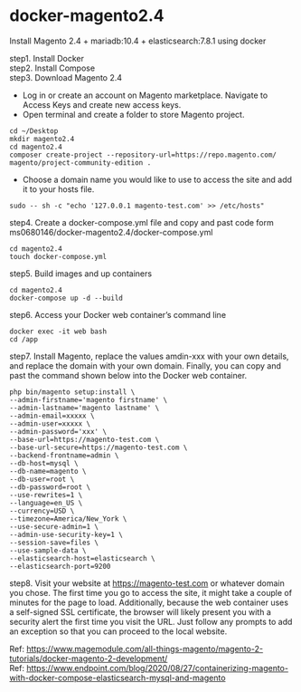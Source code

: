 # docker-magento2.4
Install Magento 2.4 + mariadb:10.4 + elasticsearch:7.8.1 using docker  

step1. Install Docker  
step2. Install Compose  
step3. Download Magento 2.4  
- Log in or create an account on Magento marketplace. Navigate to Access Keys and create new access keys.  
- Open terminal and create a folder to store Magento project.
```
cd ~/Desktop
mkdir magento2.4
cd magento2.4
composer create-project --repository-url=https://repo.magento.com/ magento/project-community-edition .
```
- Choose a domain name you would like to use to access the site and add it to your hosts file. 
```
sudo -- sh -c "echo '127.0.0.1 magento-test.com' >> /etc/hosts"
```
step4. Create a docker-compose.yml file and copy and past code form ms0680146/docker-magento2.4/docker-compose.yml  
```
cd magento2.4
touch docker-compose.yml
```
step5. Build images and up containers
```
cd magento2.4
docker-compose up -d --build
```
step6. Access your Docker web container’s command line
```
docker exec -it web bash
cd /app
```
step7. Install Magento, replace the values amdin-xxx with your own details, and replace the domain with your own domain. Finally, you can copy and past the command shown below into the Docker web container.
```
php bin/magento setup:install \
--admin-firstname='magento firstname' \
--admin-lastname='magento lastname' \
--admin-email=xxxxx \
--admin-user=xxxxx \
--admin-password='xxx' \
--base-url=https://magento-test.com \
--base-url-secure=https://magento-test.com \
--backend-frontname=admin \
--db-host=mysql \
--db-name=magento \
--db-user=root \
--db-password=root \
--use-rewrites=1 \
--language=en_US \
--currency=USD \
--timezone=America/New_York \
--use-secure-admin=1 \
--admin-use-security-key=1 \
--session-save=files \
--use-sample-data \
--elasticsearch-host=elasticsearch \
--elasticsearch-port=9200
```
step8. Visit your website at https://magento-test.com or whatever domain you chose. The first time you go to access the site, it might take a couple of minutes for the page to load. Additionally, because the web container uses a self-signed SSL certificate, the browser will likely present you with a security alert the first time you visit the URL. Just follow any prompts to add an exception so that you can proceed to the local website.


Ref: https://www.magemodule.com/all-things-magento/magento-2-tutorials/docker-magento-2-development/  
Ref: https://www.endpoint.com/blog/2020/08/27/containerizing-magento-with-docker-compose-elasticsearch-mysql-and-magento
